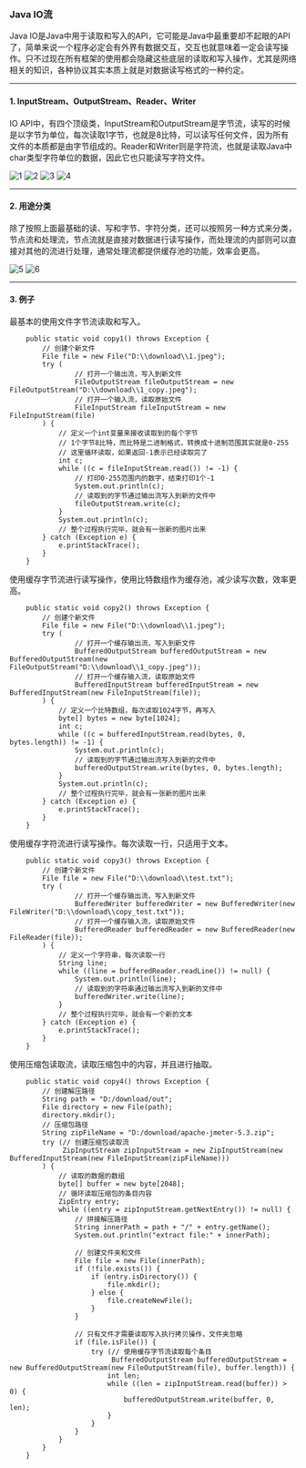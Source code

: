 ### Java IO流

Java IO是Java中用于读取和写入的API，它可能是Java中最重要却不起眼的API了，简单来说一个程序必定会有外界有数据交互，交互也就意味着一定会读写操作。只不过现在所有框架的使用都会隐藏这些底层的读取和写入操作，尤其是网络相关的知识，各种协议其实本质上就是对数据读写格式的一种约定。



---


#### 1. InputStream、OutputStream、Reader、Writer

IO API中，有四个顶级类，InputStream和OutputStream是字节流，读写的时候是以字节为单位，每次读取1字节，也就是8比特，可以读写任何文件，因为所有文件的本质都是由字节组成的。Reader和Writer则是字符流，也就是读取Java中char类型字符单位的数据，因此它也只能读写字符文件。

![1](https://github.com/nemolpsky/Note/raw/master/file/java_base/image/io_inputstream_uml.png)
![2](https://github.com/nemolpsky/Note/raw/master/file/java_base/image/io_outputstream_uml.png)
![3](https://github.com/nemolpsky/Note/raw/master/file/java_base/image/io_reader_uml.png)
![4](https://github.com/nemolpsky/Note/raw/master/file/java_base/image/io_writer_uml.png)


---

#### 2. 用途分类

除了按照上面最基础的读、写和字节、字符分类，还可以按照另一种方式来分类，节点流和处理流，节点流就是直接对数据进行读写操作，而处理流的内部则可以直接对其他的流进行处理，通常处理流都提供缓存池的功能，效率会更高。

![5](https://github.com/nemolpsky/Note/raw/master/file/java_base/image/io_mind_object.png)
![6](https://github.com/nemolpsky/Note/raw/master/file/java_base/image/io_mind_optype.png)

---


#### 3. 例子

最基本的使用文件字节流读取和写入。

```
    public static void copy1() throws Exception {
        // 创建个新文件
        File file = new File("D:\\download\\1.jpeg");
        try (
                // 打开一个输出流，写入到新文件
                FileOutputStream fileOutputStream = new FileOutputStream("D:\\download\\1_copy.jpeg");
                // 打开一个输入流，读取原始文件
                FileInputStream fileInputStream = new FileInputStream(file)
        ) {
            // 定义一个int变量来接收读取到的每个字节
            // 1个字节8比特，而比特是二进制格式，转换成十进制范围其实就是0-255
            // 这里循环读取，如果返回-1表示已经读取完了
            int c;
            while ((c = fileInputStream.read()) != -1) {
                // 打印0-255范围内的数字，结束打印1个-1
                System.out.println(c);
                // 读取到的字节通过输出流写入到新的文件中
                fileOutputStream.write(c);
            }
            System.out.println(c);
            // 整个过程执行完毕，就会有一张新的图片出来
        } catch (Exception e) {
            e.printStackTrace();
        }
    }
```

使用缓存字节流进行读写操作，使用比特数组作为缓存池，减少读写次数，效率更高。

```
    public static void copy2() throws Exception {
        // 创建个新文件
        File file = new File("D:\\download\\1.jpeg");
        try (
                // 打开一个缓存输出流，写入到新文件
                BufferedOutputStream bufferedOutputStream = new BufferedOutputStream(new FileOutputStream("D:\\download\\1_copy.jpeg"));
                // 打开一个缓存输入流，读取原始文件
                BufferedInputStream bufferedInputStream = new BufferedInputStream(new FileInputStream(file));
        ) {
            // 定义一个比特数组，每次读取1024字节，再写入
            byte[] bytes = new byte[1024];
            int c;
            while ((c = bufferedInputStream.read(bytes, 0, bytes.length)) != -1) {
                System.out.println(c);
                // 读取到的字节通过输出流写入到新的文件中
                bufferedOutputStream.write(bytes, 0, bytes.length);
            }
            System.out.println(c);
            // 整个过程执行完毕，就会有一张新的图片出来
        } catch (Exception e) {
            e.printStackTrace();
        }
    }
```

使用缓存字符流进行读写操作。每次读取一行，只适用于文本。

```
    public static void copy3() throws Exception {
        // 创建个新文件
        File file = new File("D:\\download\\test.txt");
        try (
                // 打开一个缓存输出流，写入到新文件
                BufferedWriter bufferedWriter = new BufferedWriter(new FileWriter("D:\\download\\copy_test.txt"));
                // 打开一个缓存输入流，读取原始文件
                BufferedReader bufferedReader = new BufferedReader(new FileReader(file));
        ) {
            // 定义一个字符串，每次读取一行
            String line;
            while ((line = bufferedReader.readLine()) != null) {
                System.out.println(line);
                // 读取到的字符串通过输出流写入到新的文件中
                bufferedWriter.write(line);
            }
            // 整个过程执行完毕，就会有一个新的文本
        } catch (Exception e) {
            e.printStackTrace();
        }
    }
```

使用压缩包读取流，读取压缩包中的内容，并且进行抽取。

```
    public static void copy4() throws Exception {
        // 创建解压路径
        String path = "D:/download/out";
        File directory = new File(path);
        directory.mkdir();
        // 压缩包路径
        String zipFileName = "D:/download/apache-jmeter-5.3.zip";
        try (// 创建压缩包读取流
             ZipInputStream zipInputStream = new ZipInputStream(new BufferedInputStream(new FileInputStream(zipFileName)))
        ) {
            // 读取的数据的数组
            byte[] buffer = new byte[2048];
            // 循环读取压缩包的条目内容
            ZipEntry entry;
            while ((entry = zipInputStream.getNextEntry()) != null) {
                // 拼接解压路径
                String innerPath = path + "/" + entry.getName();
                System.out.println("extract file:" + innerPath);

                // 创建文件夹和文件
                File file = new File(innerPath);
                if (!file.exists()) {
                    if (entry.isDirectory()) {
                        file.mkdir();
                    } else {
                        file.createNewFile();
                    }
                }

                // 只有文件才需要读取写入执行拷贝操作，文件夹忽略
                if (file.isFile()) {
                    try (// 使用缓存字节流读取每个条目
                         BufferedOutputStream bufferedOutputStream = new BufferedOutputStream(new FileOutputStream(file), buffer.length)) {
                        int len;
                        while ((len = zipInputStream.read(buffer)) > 0) {
                            bufferedOutputStream.write(buffer, 0, len);
                        }
                    }
                }
            }
        }
    }

```